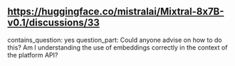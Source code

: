 ## https://huggingface.co/mistralai/Mixtral-8x7B-v0.1/discussions/33

contains_question: yes
question_part: Could anyone advise on how to do this? Am I understanding the use of embeddings correctly in the context of the platform API?